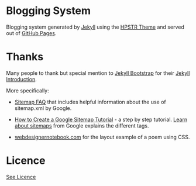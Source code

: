 # Blogging System


Blogging system generated by [Jekyll](http://jekyllrb.com/) using the [HPSTR Theme](/HPSTRREADME)
and served out of [GitHub Pages](http://pages.github.com/).

# Thanks

Many people to thank but special mention to [Jekyll Bootstrap](http://jekyllbootstrap.com/) for their
[Jekyll Introduction](http://jekyllbootstrap.com/lessons/jekyll-introduction.html).

More specifically:

- [Sitemap FAQ](http://googlewebmastercentral.blogspot.co.uk/2008/01/sitemaps-faqs.html) that includes helpful information about
the use of sitemap.xml by Google.

- [How to Create a Google Sitemap Tutorial](http://erikastokes.com/sitemaps/) - a step by step tutorial.
[Learn about sitemaps](https://support.google.com/webmasters/answer/156184?hl=en) from Google explains the different tags.

- [webdesignernotebook.com](http://webdesignernotebook.com/css/styling-a-poem-with-advanced-css-selectors/) for the layout example of a poem using CSS.

# Licence

[See Licence](/LICENSE)
